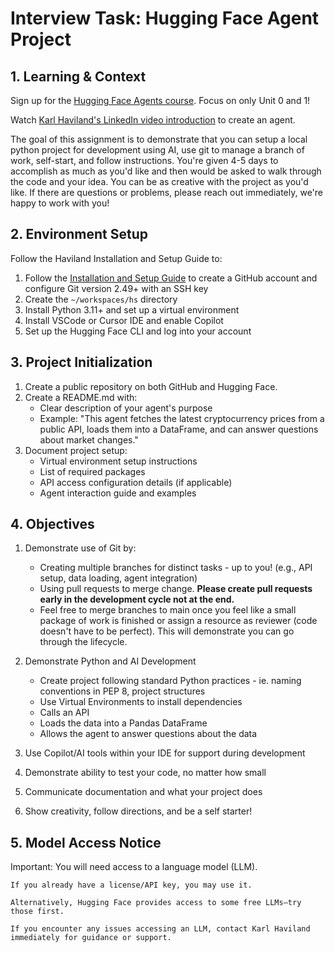 # Interview Task: Hugging Face Agent Project

## 1. Learning & Context

Sign up for the [Hugging Face Agents course](hhttps://huggingface.co/learn/agents-course/unit0/introduction). Focus on only Unit 0 and 1!

Watch [Karl Haviland's LinkedIn video introduction](https://www.linkedin.com/posts/karlhaviland_hf-first-agent-template-agents-course-activity-7298389656415465472-QTQA) to create an agent.

The goal of this assignment is to demonstrate that you can setup a local python project for development using AI, use git to manage a branch of work, self-start, and follow instructions.  You're given 4-5 days to accomplish as much as you'd like and then would be asked to walk through the code and your idea.  You can be as creative with the project as you'd like.  If there are questions or problems, please reach out immediately, we're happy to work with you!

## 2. Environment Setup

Follow the Haviland Installation and Setup Guide to:
1. Follow the [Installation and Setup Guide](installation-and-setup-guide.md) to create a GitHub account and configure Git version 2.49+ with an SSH key
2. Create the `~/workspaces/hs` directory
3. Install Python 3.11+ and set up a virtual environment
4. Install VSCode or Cursor IDE and enable Copilot
5. Set up the Hugging Face CLI and log into your account

## 3. Project Initialization

1. Create a public repository on both GitHub and Hugging Face.
2. Create a README.md with:
    * Clear description of your agent's purpose
    * Example: "This agent fetches the latest cryptocurrency prices from a public API, loads them into a DataFrame, and can answer questions about market changes."
3. Document project setup:
    * Virtual environment setup instructions
    * List of required packages
    * API access configuration details (if applicable)
    * Agent interaction guide and examples


## 4. Objectives

1. Demonstrate use of Git by:
    * Creating multiple branches for distinct tasks - up to you! (e.g., API setup, data loading, agent integration)
    * Using pull requests to merge change. **Please create pull requests early in the development cycle not at the end.**
    * Feel free to merge branches to main once you feel like a small package of work is finished or assign a resource as reviewer (code doesn't have to be perfect). This will demonstrate you can go through the lifecycle.

2. Demonstrate Python and AI Development
    * Create project following standard Python practices - ie. naming conventions in PEP 8, project structures
    * Use Virtual Environments to install dependencies
    * Calls an API
    * Loads the data into a Pandas DataFrame
    * Allows the agent to answer questions about the data

3. Use Copilot/AI tools within your IDE for support during development

4. Demonstrate ability to test your code, no matter how small

5. Communicate documentation and what your project does

6. Show creativity, follow directions, and be a self starter! 

## 5. Model Access Notice

Important: You will need access to a language model (LLM).

    If you already have a license/API key, you may use it.

    Alternatively, Hugging Face provides access to some free LLMs—try those first.

    If you encounter any issues accessing an LLM, contact Karl Haviland immediately for guidance or support.